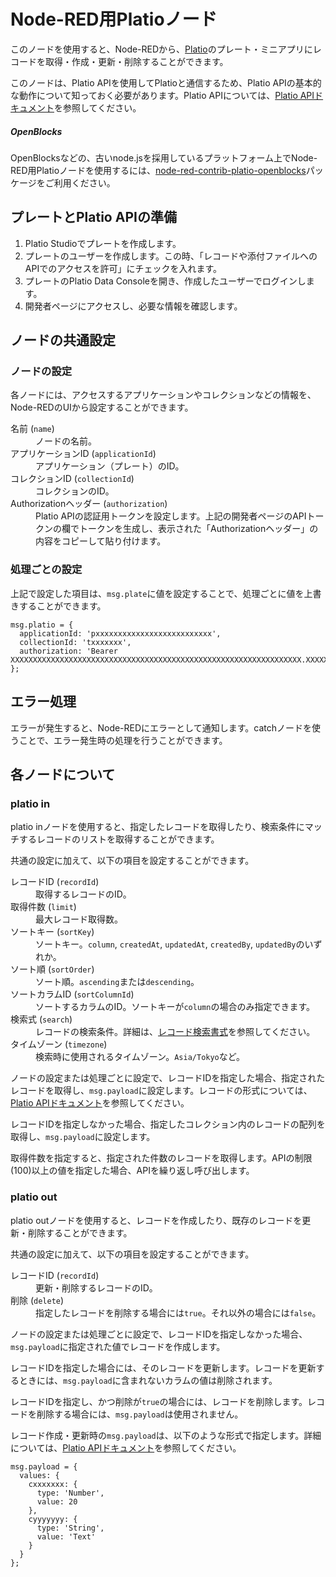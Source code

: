 Node-RED用Platioノード
======================

このノードを使用すると、Node-REDから、[Platio](https://plat.io/)のプレート・ミニアプリにレコードを取得・作成・更新・削除することができます。

このノードは、Platio APIを使用してPlatioと通信するため、Platio APIの基本的な動作について知っておく必要があります。Platio APIについては、[Platio APIドキュメント](https://doc.plat.io/ja/)を参照してください。

##### OpenBlocks

OpenBlocksなどの、古いnode.jsを採用しているプラットフォーム上でNode-RED用Platioノードを使用するには、[node-red-contrib-platio-openblocks](https://github.com/infoteria/node-red-contrib-platio-openblocks)パッケージをご利用ください。


プレートとPlatio APIの準備
--------------------------

1. Platio Studioでプレートを作成します。
2. プレートのユーザーを作成します。この時、「レコードや添付ファイルへのAPIでのアクセスを許可」にチェックを入れます。
3. プレートのPlatio Data Consoleを開き、作成したユーザーでログインします。
4. 開発者ページにアクセスし、必要な情報を確認します。


ノードの共通設定
----------------

### ノードの設定

各ノードには、アクセスするアプリケーションやコレクションなどの情報を、Node-REDのUIから設定することができます。

<dl>
  <dt>名前 (<code>name</code>)</dt>
  <dd>ノードの名前。</dd>
  <dt>アプリケーションID (<code>applicationId</code>)</dt>
  <dd>アプリケーション（プレート）のID。</dd>
  <dt>コレクションID (<code>collectionId</code>)</dt>
  <dd>コレクションのID。</dd>
  <dt>Authorizationヘッダー (<code>authorization</code>)</dt>
  <dd>Platio APIの認証用トークンを設定します。上記の開発者ページのAPIトークンの欄でトークンを生成し、表示された「Authorizationヘッダー」の内容をコピーして貼り付けます。</dd>
</dl>

### 処理ごとの設定

上記で設定した項目は、`msg.plate`に値を設定することで、処理ごとに値を上書きすることができます。

```
msg.platio = {
  applicationId: 'pxxxxxxxxxxxxxxxxxxxxxxxxxx',
  collectionId: 'txxxxxxx',
  authorization: 'Bearer XXXXXXXXXXXXXXXXXXXXXXXXXXXXXXXXXXXXXXXXXXXXXXXXXXXXXXXXXXXXXXXXX.XXXXXXXXXXXXXXXXXXXXXXXXXXXXXXXXXXXXXXXXXXXXXXXXXXXXXXXXXXXXXXXXXXXXXXXXXXXXXXXXXXXXXXXXXXXXXXXXXXXXXXXXXXXXXXXXXXXXXXXXXXXXXXXXXXXXXXXXXXXXXXXXXXXXXXXXXXXXXXXXXXXXXXXXXXXXXXXXXXXXXXXXXXXXXXXXXXXXXXXXXXXXXXXXXXXXXXXXXXXXXXXXXXXXXXXXXXXXXXXXXXXXXXXXXXXXXXXX'
};
```


エラー処理
------------

エラーが発生すると、Node-REDにエラーとして通知します。catchノードを使うことで、エラー発生時の処理を行うことができます。


各ノードについて
----------------

### platio in

platio inノードを使用すると、指定したレコードを取得したり、検索条件にマッチするレコードのリストを取得することができます。

共通の設定に加えて、以下の項目を設定することができます。

<dl>
  <dt>レコードID (<code>recordId</code>)</dt>
  <dd>取得するレコードのID。</dd>
  <dt>取得件数 (<code>limit</code>)</dt>
  <dd>最大レコード取得数。</dd>
  <dt>ソートキー (<code>sortKey</code>)</dt>
  <dd>ソートキー。<code>column</code>, <code>createdAt</code>, <code>updatedAt</code>, <code>createdBy</code>, <code>updatedBy</code>のいずれか。</dd>
  <dt>ソート順 (<code>sortOrder</code>)</dt>
  <dd>ソート順。<code>ascending</code>または<code>descending</code>。</dd>
  <dt>ソートカラムID (<code>sortColumnId</code>)</dt>
  <dd>ソートするカラムのID。ソートキーが<code>column</code>の場合のみ指定できます。</dd>
  <dt>検索式 (<code>search</code>)</dt>
  <dd>レコードの検索条件。詳細は、<a href="http://doc.plat.io/api/ja/search.html">レコード検索書式</a>を参照してください。</dd>
  <dt>タイムゾーン (<code>timezone</code>)</dt>
  <dd>検索時に使用されるタイムゾーン。<code>Asia/Tokyo</code>など。</dd>
</dl>

ノードの設定または処理ごとに設定で、レコードIDを指定した場合、指定されたレコードを取得し、`msg.payload`に設定します。レコードの形式については、[Platio APIドキュメント](https://doc.plat.io/ja/)を参照してください。

レコードIDを指定しなかった場合、指定したコレクション内のレコードの配列を取得し、`msg.payload`に設定します。

取得件数を指定すると、指定された件数のレコードを取得します。APIの制限(100)以上の値を指定した場合、APIを繰り返し呼び出します。

### platio out

platio outノードを使用すると、レコードを作成したり、既存のレコードを更新・削除することができます。

共通の設定に加えて、以下の項目を設定することができます。

<dl>
  <dt>レコードID (<code>recordId</code>)</dt>
  <dd>更新・削除するレコードのID。</dd>
  <dt>削除 (<code>delete</code>)</dt>
  <dd>指定したレコードを削除する場合には<code>true</code>。それ以外の場合には<code>false</code>。</dd>
</dl>

ノードの設定または処理ごとに設定で、レコードIDを指定しなかった場合、`msg.payload`に指定された値でレコードを作成します。

レコードIDを指定した場合には、そのレコードを更新します。レコードを更新するときには、`msg.payload`に含まれないカラムの値は削除されます。

レコードIDを指定し、かつ削除が`true`の場合には、レコードを削除します。レコードを削除する場合には、`msg.payload`は使用されません。

レコード作成・更新時の`msg.payload`は、以下のような形式で指定します。詳細については、[Platio APIドキュメント](https://doc.plat.io/ja/)を参照してください。

```
msg.payload = {
  values: {
    cxxxxxxx: {
      type: 'Number',
      value: 20
    },
    cyyyyyyy: {
      type: 'String',
      value: 'Text'
    }
  }
};
```
